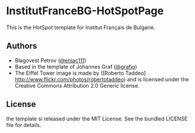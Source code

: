 InstitutFranceBG-HotSpotPage
=============================

This is the HotSpot template for Institut Français de Bulgarie.

Authors
-------
* Blagovest Petrov ([@eniac111](https://github.com/eniac111))
* Based in the template of Johannes Graf ([@grafjo](https://github.com/grafjo))
* The Eiffel Tower image is made by ([Roberto Taddeo] http://www.flickr.com/photos/robertotaddeo) and is licensed under the Creative Commons Attribution 2.0 Generic license.



License
-------

the template si released under the MIT License. See the bundled LICENSE file
for details.

